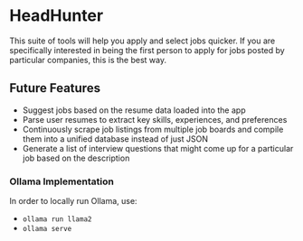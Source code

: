 # HeadHunter
This suite of tools will help you apply and select jobs quicker. If you are specifically interested in being the first person to apply for jobs posted by particular companies, this is the best way.

## Future Features
- Suggest jobs based on the resume data loaded into the app
- Parse user resumes to extract key skills, experiences, and preferences
- Continuously scrape job listings from multiple job boards and compile them into a unified database instead of just JSON
- Generate a list of interview questions that might come up for a particular job based on the description

### Ollama Implementation
In order to locally run Ollama, use:

- `ollama run llama2`
- `ollama serve`
